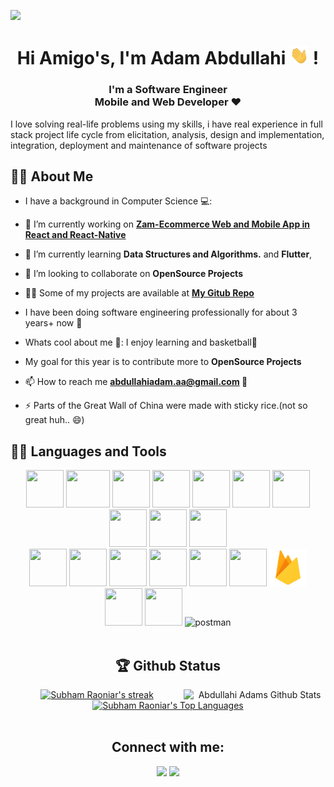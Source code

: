 ![](https://raw.githubusercontent.com/halfrost/halfrost/master/icons/header_.png)

<h1 align="center"> Hi Amigo's,  I'm Adam Abdullahi <img src="https://raw.githubusercontent.com/ABSphreak/ABSphreak/master/gifs/Hi.gif" width="30px"> ! </h1>

<h3 align="center">I'm a Software Engineer<br> Mobile and Web Developer ❤</h3>

I love solving real-life problems using my skills, i have real experience in full stack project life cycle from elicitation, analysis, design and implementation, integration, deployment and maintenance of software projects

## 🙋‍♂️ About Me

- I have a background in Computer Science 💻:

- 🔭 I’m currently working on **[Zam-Ecommerce Web and Mobile App in React and React-Native](git@github.com:ItztrippleA/Zam-Ecormerce-App.git)**

- 🌱 I’m currently learning **Data Structures and Algorithms.** and **Flutter**,

- 👯 I’m looking to collaborate on **OpenSource Projects**

- 👨‍💻 Some of my projects are available at **[My Gitub Repo](https://github.com/ItztrippleA?tab=repositories)**

- I have been doing software engineering professionally for about 3 years+ now 🚀

- Whats cool about me 🤔: I enjoy learning and basketball🤗

- My goal for this year is to contribute more to **OpenSource Projects**

- 📫 How to reach me **abdullahiadam.aa@gmail.com 📨**

- ⚡ Parts of the Great Wall of China were made with sticky rice.(not so great huh.. 😄)

## 👨‍💻 Languages and Tools

<div align="center">

<img src="https://github.com/Subhampreet/Subhampreet/blob/master/logos/JS.png?raw=true" height="60" width="60"/>
<img src="https://github.com/Subhampreet/Subhampreet/blob/master/logos/react.png?raw=true" height="60" width="70"/>
<img src="https://img.icons8.com/color/48/000000/redux.png" height="60" width="60"/>
<img src="https://img.icons8.com/color/48/000000/nodejs.png" height="60" width="60"/>

<img src="https://img.icons8.com/color/48/000000/typescript.png" height="60" width="60"/>
<img src="https://github.com/Subhampreet/Subhampreet/blob/master/logos/next.png?raw=true" height="60" width="60"/>
<img src="https://img.icons8.com/color/48/000000/gatsbyjs.png" height="60" width="60"/>
<img src="https://img.icons8.com/color/48/000000/flutter.png" height="60" width="60"/>
<img src="https://github.com/Subhampreet/Subhampreet/blob/master/logos/css.png?raw=true" height="60" width="60">
<img src="https://github.com/Subhampreet/Subhampreet/blob/master/logos/html.png?raw=true" height="60" width="60">

<br>

<img src="https://github.com/Subhampreet/Subhampreet/blob/master/logos/vs.png?raw=true" height="60" width="60">
<img src="https://img.icons8.com/color/452/mongodb.png" height="60" width="60">
<img src="https://img.icons8.com/color/48/000000/graphql.png"height="60" width="60"/>
<img src="https://github.com/Subhampreet/Subhampreet/blob/master/logos/postgres.png?raw=true" height="60" width="60">
<img src="https://img.icons8.com/fluency/48/000000/docker.png" height="60" width="60"/>
<img src="https://github.com/Subhampreet/Subhampreet/blob/master/logos/git.png?raw=true" height="60" width="60">
<img height="60" src="https://raw.githubusercontent.com/github/explore/80688e429a7d4ef2fca1e82350fe8e3517d3494d/topics/firebase/firebase.png">
<img src="https://github.com/Subhampreet/Subhampreet/blob/master/logos/bootstrap.png?raw=true" height="60" width="60">
<img src="https://github.com/Subhampreet/Subhampreet/blob/master/logos/php.png?raw=true" height="60" width="60">
<img src="https://www.vectorlogo.zone/logos/getpostman/getpostman-icon.svg" alt="postman" width="60" height="60"/>

<br >
<br>

## 🏆 Github Status

<a href="https://github.com/ItztrippleA?tab=repositories">
<img alt="Abdullahi Adams Github Stats" src="https://github-readme-stats.vercel.app/api?username=itztrippleA&show_icons=true&count_private=true&theme=react&hide_border=true&bg_color=0D1117" width="45%" align="right"/>
</a>

<a href="https://github.com/ItztrippleA?tab=repositories">
 <img title="🔥 Get streak stats for your profile at git.io/streak-stats" alt="Subham Raoniar's streak" src="https://github-readme-streak-stats.herokuapp.com/?user=itztrippleA&theme=black-ice&hide_border=true&stroke=0000&background=060A0CD0" width="45%" /></a>

<a href="https://github.com/ItztrippleA?tab=repositories">
<img alt="Subham Raoniar's Top Languages" src="https://github-readme-stats.vercel.app/api/top-langs/?username=itztrippleA&langs_count=8&count_private=true&layout=compact&theme=react&hide_border=true&bg_color=0D1117" width="45%"/></a>

<br>
<br>

## Connect with me:

<p align="left">

<a href = "https://www.linkedin.com/in/abdullahi-adam/"><img src="https://img.icons8.com/fluent/48/000000/linkedin.png"/></a>
<a href = "https://www.instagram.com/itztripple_a/"><img src="https://img.icons8.com/fluent/48/000000/instagram-new.png"/></a>

</p>
